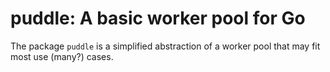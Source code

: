 # puddle: A basic worker pool for Go

<!-- toc -->
<!-- /toc -->

The package `puddle` is a simplified abstraction of a worker pool that may fit most use (many?) cases.
